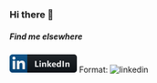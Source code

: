 ### Hi there 👋

##### Find me elsewhere

![linkedin](/images/linkedin.png)
Format: ![linkedin](https://www.linkedin.com/in/angelruben/)
